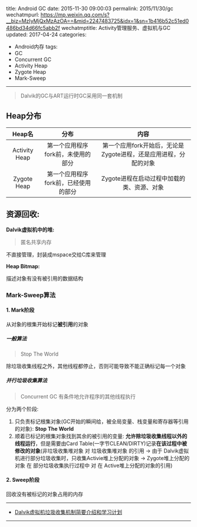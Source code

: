title: Android GC
date: 2015-11-30 09:00:03
permalink: 2015/11/30/gc
wechatmpurl: https://mp.weixin.qq.com/s?__biz=MzIyMjQxMzAzOA==&mid=2247483725&idx=1&sn=1b416b52c51ed0486bd34d66fc5abb2f
wechatmptitle: Activity管理服务、虚拟机与GC
updated: 2017-04-24
categories:
- Android内存
tags:
- GC
- Concurrent GC
- Activity Heap
- Zygote Heap
- Mark-Sweep

---

> Dalvik的GC与ART运行时GC采用同一套机制

<!-- more -->

## Heap分布

Heap名 | 分布 | 内容
:-: | :-: | :-: |
Activity Heap | 第一个应用程序fork前，未使用的部分 | 第一个应用fork开始后，无论是Zygote进程，还是应用进程，分配的对象
Zygote Heap | 第一个应用程序fork前，已经使用的部分 | Zygote进程在启动过程中加载的类、资源、对象

## 资源回收:

**Dalvik虚拟机中的堆:**

> 匿名共享内存

不直接管理，封装成mspace交给C库来管理

**Heap Bitmap:**

描述对象有没有被引用的数据结构

### Mark-Sweep算法

#### 1. Mark阶段

从对象的根集开始标记**被引用**的对象

##### 一般算法

> Stop The World

除垃圾收集线程之外，其他线程都停止，否则可能导致不能正确标记每一个对象

##### 并行垃圾收集算法

> Concurrent GC
> 有条件地允许程序的其他线程执行

分为两个阶段:

1. 只负责标记根集对象(GC开始的瞬间给，被全局变量、栈变量和寄存器等引用的对象): **Stop The World**
2. 顺着已标记的根集对象找到其余的被引用的变量: **允许除垃圾收集线程以外的线程运行**，但是需要由Card Table(一字节CLEAN/DIRTY)记录**在该过程中被修改的对象**(非垃圾收集堆对象 对 垃圾收集堆对象 的引用 -> 由于 Dalvik虚拟机进行部分垃圾收集时，只收集Activie堆上分配的对象 -> Zygote堆上分配的对象 在 部分垃圾收集执行过程中 对 在 Active堆上分配的对象的引用)

#### 2. Sweep阶段

回收没有被标记的对象占用的内存

---

- [Dalvik虚拟机垃圾收集机制简要介绍和学习计划](http://blog.csdn.net/luoshengyang/article/details/41338251)

---
